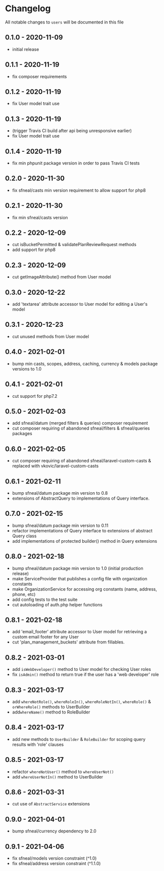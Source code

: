 # Changelog

All notable changes to `users` will be documented in this file

## 0.1.0 - 2020-11-09
- initial release


## 0.1.1 - 2020-11-19
- fix composer requirements


## 0.1.2 - 2020-11-19
- fix User model trait use


## 0.1.3 - 2020-11-19
- (trigger Travis CI build after api being unresponsive earlier)
- fix User model trait use


## 0.1.4 - 2020-11-19
- fix min phpunit package version in order to pass Travis CI tests


## 0.2.0 - 2020-11-30
- fix sfneal/casts min version requirement to allow support for php8


## 0.2.1 - 2020-11-30
- fix min sfneal/casts version


## 0.2.2 - 2020-12-09
- cut isBucketPermitted & validatePlanReviewRequest methods
- add support for php8


## 0.2.3 - 2020-12-09
- cut getImageAttribute() method from User model


## 0.3.0 - 2020-12-22
- add 'textarea' attribute accessor to User model for editing a User's model


## 0.3.1 - 2020-12-23
- cut unused methods from User model


## 0.4.0 - 2021-02-01
- bump min casts, scopes, address, caching, currency & models package versions to 1.0


## 0.4.1 - 2021-02-01
- cut support for php7.2


## 0.5.0 - 2021-02-03
- add sfneal/datum (merged filters & queries) composer requirement
- cut composer requiring of abandoned sfneal/filters & sfneal/queries packages


## 0.6.0 - 2021-02-05
- cut composer requiring of abandoned sfneal/laravel-custom-casts & replaced with vkovic/laravel-custom-casts


## 0.6.1 - 2021-02-11
- bump sfneal/datum package min version to 0.8
- extensions of AbstractQuery to implementations of Query interface.


## 0.7.0 - 2021-02-15
- bump sfneal/datum package min version to 0.11
- refactor implementations of Query interface to extensions of abstract Query class
- add implementations of protected builder() method in Query extensions


## 0.8.0 - 2021-02-18
- bump sfneal/datum package min version to 1.0 (initial production release)
- make ServiceProvider that publishes a config file with organization constants
- make OrganizationService for accessing org constants (name, address, phone, etc)
- add config tests to the test suite
- cut autoloading of auth.php helper functions


## 0.8.1 - 2021-02-18
- add 'email_footer' attribute accessor to User model for retrieving a custom email footer for any User
- cut 'plan_management_buckets' attribute from fillables.


## 0.8.2 - 2021-03-01
- add `isWebDeveloper()` method to User model for checking User roles
- fix `isAdmin()` method to return true if the user has a 'web developer' role


## 0.8.3 - 2021-03-17
- add `whereNotRole()`, `whereRoleIn()`, `whereRoleNotIn()`, `whereRole()` & `orWhereRole()` methods to UserBuilder
- add`whereName()` method to RoleBuilder


## 0.8.4 - 2021-03-17
- add new methods to `UserBuilder` & `RoleBuilder` for scoping query results with 'role' clauses


## 0.8.5 - 2021-03-17
- refactor `whereNotUser()` method to `whereUserNot()`
- add `whereUserNotIn()` method to UserBuilder


## 0.8.6 - 2021-03-31
- cut use of `AbstractService` extensions


## 0.9.0 - 2021-04-01
- bump sfneal/currency dependency to 2.0


## 0.9.1 - 2021-04-06
- fix sfneal/models version constraint (^1.0)
- fix sfneal/address version constraint (^1.1.0)
